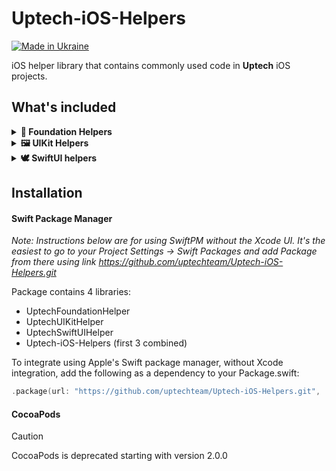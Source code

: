 # Uptech-iOS-Helpers 

[![Made in Ukraine](https://img.shields.io/badge/made_in-ukraine-ffd700.svg?labelColor=0057b7)](https://stand-with-ukraine.pp.ua)

iOS helper library that contains commonly used code in **Uptech** iOS projects.

## What's included
<details>

  <summary><strong>🔧 Foundation Helpers</strong></summary>

 
  - Array extensions
    - safe subscript
    - next, previous, remove *Element* methods
    
  - Collection:
     - subscript by indexPath
     
</details>

<details>
 
  <summary><strong>🖼️ UIKit Helpers</strong></summary>

  
  - Protocols
    - **ReusableCell**
        
        Protocol that helps with reusable cells. 
          
        If used on UITableViewCell subclasses provides handy methods for registering and dequeueing cells in UITableView's
        
     - **NibInitializable**
  
        Protocol that helps to initialize view with xib.
  - Table & Collection View helpers
    - *dequeue* and *register* methods for cells that confirm's to **ReusableCell** and optionally **NibInitializable** (for cell's created via xibs)
  - UI-in-code helpers
    - UIView extensions:
      - subview adding, insertions *with* constrains
      - corner radius
    - NSLayoutConstraint:
      - priority changing method
      - constraint activation method for array of constrains
    - UILayoutPriority:
      - frequently used values

</details>

<details>
  
  <summary><strong>🕊️ SwiftUI helpers</strong></summary>

 
  - Layouts
    - ProportionalHStack and ProportionalVStack
      - Layouts that resizes views with given proportions

  - View extensions
    - conditionalModifiers (if, if/else), regular modifier
    - customOnChange
    - size/frame/offset/safeAreaInsets readers

</details>

## Installation

#### Swift Package Manager
*Note: Instructions below are for using SwiftPM without the Xcode UI. It's the easiest to go to your Project Settings -> Swift Packages and add Package from there using link https://github.com/uptechteam/Uptech-iOS-Helpers.git*

Package contains 4 libraries:
- UptechFoundationHelper
- UptechUIKitHelper
- UptechSwiftUIHelper
- Uptech-iOS-Helpers (first 3 combined)

To integrate using Apple's Swift package manager, without Xcode integration, add the following as a dependency to your Package.swift:
```swift
.package(url: "https://github.com/uptechteam/Uptech-iOS-Helpers.git", .upToNextMajor(from: "2.0.0"))
```

#### CocoaPods

> [!CAUTION]
> CocoaPods is deprecated starting with version 2.0.0
